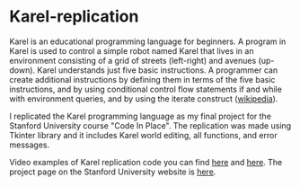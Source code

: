 # Karel-replication

Karel is an educational programming language for beginners. A program in Karel is used to control a simple robot named Karel that lives in an environment consisting of a grid of streets (left-right) and avenues (up-down). Karel understands just five basic instructions. A programmer can create additional instructions by defining them in terms of the five basic instructions, and by using conditional control flow statements if and while with environment queries, and by using the iterate construct ([wikipedia](https://en.wikipedia.org/wiki/Karel_(programming_language))).

I replicated the Karel programming language as my final project for the Stanford University course "Code In Place". The replication was made using Tkinter library and it includes Karel world editing, all functions, and error messages.

Video examples of Karel replication code you can find [here](https://youtu.be/8VrtzXt4mPs) and [here](https://youtu.be/CadaeahQthc). The project page on the Stanford University website is [here](https://compedu.stanford.edu/codeinplace/public/projects/0468.html).
